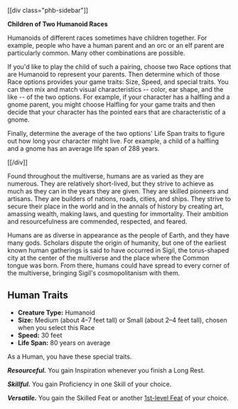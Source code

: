 [[div class="phb-sidebar"]]

**Children of Two Humanoid Races**

Humanoids of different races sometimes have children together. For example, people who have a human parent and an orc or an elf parent are particularly common. Many other combinations are possible.

If you'd like to play the child of such a pairing, choose two Race options that are Humanoid to represent your parents. Then determine which of those Race options provides your game traits: Size, Speed, and special traits. You can then mix and match visual characteristics -- color, ear shape, and the like -- of the two options. For example, if your character has a halfling and a gnome parent, you might choose Halfling for your game traits and then decide that your character has the pointed ears that are characteristic of a gnome.

Finally, determine the average of the two options' Life Span traits to figure out how long your character might live. For example, a child of a halfling and a gnome has an average life span of 288 years.

[[/div]]

Found throughout the multiverse, humans are as varied as they are numerous. They are relatively short-lived, but they strive to achieve as much as they can in the years they are given. They are skilled pioneers and artisans. They are builders of nations, roads, cities, and ships. They strive to secure their place in the world and in the annals of history by creating art, amassing wealth, making laws, and questing for immortality. Their ambition and resourcefulness are commended, respected, and feared.

Humans are as diverse in appearance as the people of Earth, and they have many gods. Scholars dispute the origin of humanity, but one of the earliest known human gatherings is said to have occurred in Sigil, the torus-shaped city at the center of the multiverse and the place where the Common tongue was born. From there, humans could have spread to every corner of the multiverse, bringing Sigil's cosmopolitanism with them.

## Human Traits

* **Creature Type:** Humanoid
* **Size:** Medium (about 4–7 feet tall) or Small (about 2–4 feet tall), chosen when you select this Race
* **Speed:** 30 feet
* **Life Span:** 80 years on average

As a Human, you have these special traits.

***Resourceful.*** You gain Inspiration whenever you finish a Long Rest.

***Skillful.*** You gain Proficiency in one Skill of your choice.

***Versatile.*** You gain the Skilled Feat or another [1st-level Feat](/onednd/advancement/Feats#1st-level-feats) of your choice.
